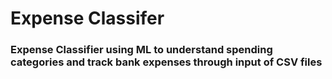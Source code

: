 # Expense Classifer

### Expense Classifier using ML to understand spending categories and track bank expenses through input of CSV files